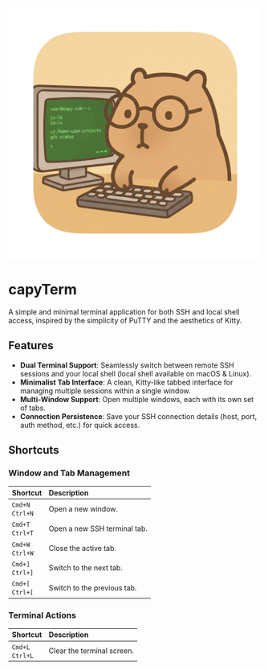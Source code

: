 ![logo](/public/icon.png "capyTerm")

# capyTerm

A simple and minimal terminal application for both SSH and local shell access, inspired by the simplicity of PuTTY and the aesthetics of Kitty.

## Features

- **Dual Terminal Support**: Seamlessly switch between remote SSH sessions and your local shell (local shell available on macOS & Linux).
- **Minimalist Tab Interface**: A clean, Kitty-like tabbed interface for managing multiple sessions within a single window.
- **Multi-Window Support**: Open multiple windows, each with its own set of tabs.
- **Connection Persistence**: Save your SSH connection details (host, port, auth method, etc.) for quick access.

## Shortcuts

### Window and Tab Management

| Shortcut | Description |
| :--- | :--- |
| `Cmd+N`<br>`Ctrl+N` | Open a new window. |
| `Cmd+T`<br>`Ctrl+T` | Open a new SSH terminal tab. |
| `Cmd+W`<br>`Ctrl+W` | Close the active tab. |
| `Cmd+]`<br>`Ctrl+]` | Switch to the next tab. |
| `Cmd+[`<br>`Ctrl+[` | Switch to the previous tab. |

### Terminal Actions

| Shortcut | Description |
| :--- | :--- |
| `Cmd+L`<br>`Ctrl+L` | Clear the terminal screen. |
